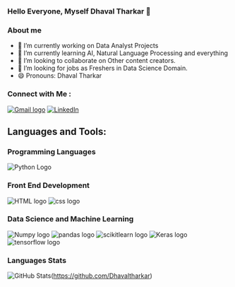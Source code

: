### Hello Everyone, Myself Dhaval Tharkar  👋

### About me
- 🔭 I’m currently working on Data Analyst Projects
- 🌱 I’m currently learning AI, Natural Language Processing and everything
- 👯 I’m looking to collaborate on Other content creators.
- 🤔 I’m looking for jobs as Freshers in Data Science Domain. 
- 😄 Pronouns: Dhaval Tharkar

### Connect with Me :
[![Gmail logo](https://camo.githubusercontent.com/721b9591e505805fc962b81daa02ea04ec2c1b3a52883c965411577aa8909f3e/68747470733a2f2f696d672e736869656c64732e696f2f62616467652f476d61696c2d4431343833363f6c6f676f3d676d61696c266c6f676f436f6c6f723d7768697465)](mailto:dhavaltharkar16@gmail.com)
[![LinkedIn](https://camo.githubusercontent.com/2bbb4ec74f9e4211f879b0a69daed0bcd3cb9407b33b575943b5721bc5b5cdc9/68747470733a2f2f696d672e736869656c64732e696f2f62616467652f4c696e6b6564696e2d3065373661383f6c6f676f3d6c696e6b6564696e266c6f676f436f6c6f723d7768697465)](https://www.linkedin.com/in/dhavaltharkar/)

## Languages and Tools:
### Programming Languages
![Python Logo](https://camo.githubusercontent.com/f2005838a94ff60b21efa51117fec1395810c3f20bc406488420d0519746e024/68747470733a2f2f696d672e736869656c64732e696f2f62616467652f507974686f6e2d3337373641423f6c6f676f3d707974686f6e266c6f676f436f6c6f723d7768697465)

### Front End Development
![HTML logo](https://camo.githubusercontent.com/c073c7a07804238b0a50a4afa27a3b21941fe97806e4fe8b7ea30027bf2b9477/68747470733a2f2f696d672e736869656c64732e696f2f62616467652f48544d4c2d2532334533344632363f6c6f676f3d68746d6c35266c6f676f436f6c6f723d7768697465)
![css logo](https://camo.githubusercontent.com/be42970ac9080fd4bd30cdb8b4d3666cc713cc2571135533e65a7cc2e2d0ccae/68747470733a2f2f696d672e736869656c64732e696f2f62616467652f536373732d4343363639393f6c6f676f3d53617373266c6f676f436f6c6f723d7768697465) 

### Data Science and Machine Learning
![Numpy logo](https://camo.githubusercontent.com/7c6f553448b35e3ef3f69390e29024db4b9ffca05a9fbdcabaf64910baaced23/68747470733a2f2f696d672e736869656c64732e696f2f62616467652f4e756d70792d3737374242343f6c6f676f3d6e756d7079266c6f676f436f6c6f723d7768697465)
![pandas logo](https://camo.githubusercontent.com/e720018c0c69500b71c38383d84a8147f0627a6b91e952e7461b7cbfa4eb67a2/68747470733a2f2f696d672e736869656c64732e696f2f62616467652f50616e6461732d3243324437323f6c6f676f3d70616e646173266c6f676f436f6c6f723d7768697465)
![scikitlearn logo](https://camo.githubusercontent.com/a47eb05a062f34bd787a725cddebaa51cf02af7fdf80c3e1060d5e1b327ce615/68747470733a2f2f696d672e736869656c64732e696f2f62616467652f5363696b69744c6561726e2d3030373844373f6c6f676f3d7363696b69742d6c6561726e266c6f676f436f6c6f723d7768697465)
![Keras logo](https://camo.githubusercontent.com/6e04681d6c579df15af3ec1ec07d03ab2369756e14f64041157005dc12fe12b3/68747470733a2f2f696d672e736869656c64732e696f2f62616467652f4b657261732d4430303030303f6c6f676f3d6b65726173266c6f676f436f6c6f723d7768697465)
![tensorflow logo](https://camo.githubusercontent.com/860cf2466b60fae30af8b3c148d87c5be3054d34dd517be94577c3b8890f4d1b/68747470733a2f2f696d672e736869656c64732e696f2f62616467652f54656e736f72466c6f772d4646364630303f6c6f676f3d74656e736f72666c6f77266c6f676f436f6c6f723d7768697465)

<!--
### Statistics and Languages
## Github Profile Statistics
![GitHub Stats](https://github-readme-stats.vercel.app/api?username=Dhavaltharkar&theme=radical&show_icons=true&hide_border=true)
![GitHub Stats](https://github-readme-stats.demolab.com/?user=Dhavaltharkar&theme=radical&hide_border=true&data_format=j%20M%20Y)
-->
### Languages Stats
![GitHub Stats](https://github-readme-stats.vercel.app/api/top-langs/?username=Dhavaltharkar&hide=jupyter%20notebook,python,sql,r,html,css%23,objective-c,ruby,scss,typescript,html,elixir,elm,java,jupyter%20notebook&langs_count=6&layout=compact&theme=radical&show_icons=true&hide_border=true&count_private=true&include_all_commits=true&disable_animations=true)(https://github.com/Dhavaltharkar)








